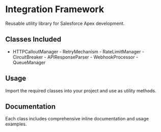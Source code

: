 #  Integration Framework

Reusable utility library for Salesforce Apex development.

##  Classes Included
- HTTPCalloutManager - RetryMechanism - RateLimitManager - CircuitBreaker - APIResponseParser - WebhookProcessor - QueueManager

##  Usage
Import the required classes into your project and use as utility methods.

##  Documentation
Each class includes comprehensive inline documentation and usage examples.
